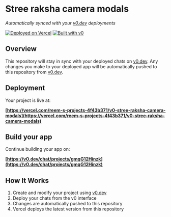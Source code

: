 # Stree raksha camera modals

*Automatically synced with your [v0.dev](https://v0.dev) deployments*

[![Deployed on Vercel](https://img.shields.io/badge/Deployed%20on-Vercel-black?style=for-the-badge&logo=vercel)](https://vercel.com/reem-s-projects-4f43b371/v0-stree-raksha-camera-modals)
[![Built with v0](https://img.shields.io/badge/Built%20with-v0.dev-black?style=for-the-badge)](https://v0.dev/chat/projects/gmqG12Hinzk)

## Overview

This repository will stay in sync with your deployed chats on [v0.dev](https://v0.dev).
Any changes you make to your deployed app will be automatically pushed to this repository from [v0.dev](https://v0.dev).

## Deployment

Your project is live at:

**[https://vercel.com/reem-s-projects-4f43b371/v0-stree-raksha-camera-modals](https://vercel.com/reem-s-projects-4f43b371/v0-stree-raksha-camera-modals)**

## Build your app

Continue building your app on:

**[https://v0.dev/chat/projects/gmqG12Hinzk](https://v0.dev/chat/projects/gmqG12Hinzk)**

## How It Works

1. Create and modify your project using [v0.dev](https://v0.dev)
2. Deploy your chats from the v0 interface
3. Changes are automatically pushed to this repository
4. Vercel deploys the latest version from this repository
